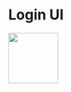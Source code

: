# Login UI
   <img src="https://github.com/Deepayan03/Chat-Application/blob/master/client/UI/Login.png)https://github.com/Deepayan03/Chat-Application/blob/master/client/UI/Login.png" height="100" width="100">
